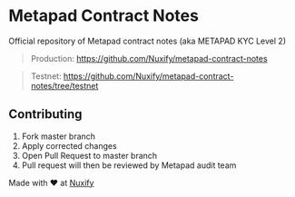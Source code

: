 # Metapad Contract Notes

Official repository of Metapad contract notes (aka METAPAD KYC Level 2)

> Production: https://github.com/Nuxify/metapad-contract-notes

> Testnet: https://github.com/Nuxify/metapad-contract-notes/tree/testnet

## Contributing

1. Fork master branch
2. Apply corrected changes
3. Open Pull Request to master branch
4. Pull request will then be reviewed by Metapad audit team

Made with ❤️ at [Nuxify](https://nuxify.tech)